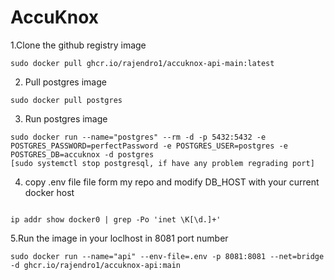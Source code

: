 # AccuKnox


1.Clone the github registry image
```
sudo docker pull ghcr.io/rajendro1/accuknox-api-main:latest
```

2. Pull postgres image
```
sudo docker pull postgres
```

3. Run postgres image
```
sudo docker run --name="postgres" --rm -d -p 5432:5432 -e POSTGRES_PASSWORD=perfectPassword -e POSTGRES_USER=postgres -e POSTGRES_DB=accuknox -d postgres
[sudo systemctl stop postgresql, if have any problem regrading port]
```
4. copy .env file file form my repo and modify DB_HOST with your current docker host
```

ip addr show docker0 | grep -Po 'inet \K[\d.]+'
```

5.Run the image in your loclhost in 8081 port number
```
sudo docker run --name="api" --env-file=.env -p 8081:8081 --net=bridge -d ghcr.io/rajendro1/accuknox-api:main
```
